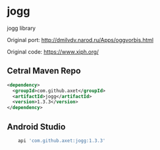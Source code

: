 # jogg

jogg library

Original port: http://dmilvdv.narod.ru/Apps/oggvorbis.html

Original code: https://www.xiph.org/

## Cetral Maven Repo

```xml
<dependency>
  <groupId>com.github.axet</groupId>
  <artifactId>jogg</artifactId>
  <version>1.3.3</version>
</dependency>
```

## Android Studio

```gradle
    api 'com.github.axet:jogg:1.3.3'
```
